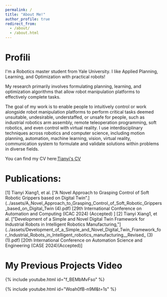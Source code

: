 ```yaml
---
permalink: /
title: "About Me!"
author_profile: true
redirect_from: 
  - /about/
  - /about.html
---
```


# Profili
I'm a Robotics master student from Yale University. I like Applied Planning, Learning, and Optimization with practical robots!

My research primarily involves formulating planning, learning, and optimization algorithms that allow robot manipulation platforms to effectively complete tasks.

The goal of my work is to enable people to intuitively control or work alongside robot manipulation platforms to perform critical tasks deemed unsuitable, undesirable, understaffed, or unsafe for people, such as industrial robotics arm assembly, remote teleoperation programming, soft robotics, and even control with virtual reality. I use interdisciplinary techniques across robotics and computer science, including motion planning, automation, machine learning, vision, virtual reality, communication system to formulate and validate solutions within problems in diverse fields.

You can find my CV here:[Tianyi's CV](../assets/CV_Tianyi_Xiang.pdf)

# Publications:

[1] Tianyi Xiang1, et al. [“A Novel Approach to Grasping Control of Soft Robotic Grippers based on Digital Twin”.](../assets/A_Novel_Approach_to_Grasping_Control_of_Soft_Robotic_Grippers_based_on_Digital_Twin (4).pdf) [29th International Conference on Automation and Computing (ICAC 2024) (Accepted) ]
[2] Tianyi Xiang1, et al. ["Development of a Simple and Novel Digital Twin Framework for Industrial Robots in Intelligent Robotics Manufacturing,"](../assets/Development_of_a_Simple_and_Novel_Digital_Twin_Framework_for_Industrial_Robots_in_Intelligent_robotics_manufacturing__Revised_ (3) (1).pdf) [20th International Conference on Automation Science and Engineering (CASE 2024)(Accepted)]

# My Previous Projects Video

{% include youtube.html id="f_BEMbMvFso" %}  

{% include youtube.html id="Woah0fB-n9M&t=1s" %}  

